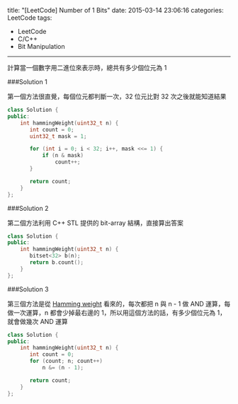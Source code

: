 title: "[LeetCode] Number of 1 Bits"
date: 2015-03-14 23:06:16
categories: LeetCode
tags:
- LeetCode
- C/C++
- Bit Manipulation
---
計算當一個數字用二進位來表示時，總共有多少個位元為 1

<!-- more -->

###Solution 1

第一個方法很直覺，每個位元都判斷一次，32 位元比對 32 次之後就能知道結果

``` c++
class Solution {
public:
    int hammingWeight(uint32_t n) {
       int count = 0;
       uint32_t mask = 1;

       for (int i = 0; i < 32; i++, mask <<= 1) {
           if (n & mask)
               count++;
       }

       return count;
    }
};
```

###Solution 2

第二個方法利用 C++ STL 提供的 bit-array 結構，直接算出答案

``` c++
class Solution {
public:
    int hammingWeight(uint32_t n) {
       bitset<32> b(n);
       return b.count();
    }
};
```

###Solution 3

第三個方法是從 [Hamming weight](http://en.wikipedia.org/wiki/Hamming_weight) 看來的，每次都把 n 與 n - 1 做 AND 運算，每做一次運算，n 都會少掉最右邊的 1，所以用這個方法的話，有多少個位元為 1，就會做幾次 AND 運算

``` c++
class Solution {
public:
    int hammingWeight(uint32_t n) {
       int count = 0;
       for (count; n; count++)
           n &= (n - 1);

       return count;
    }
};
```
